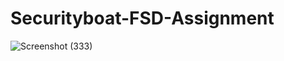 # Securityboat-FSD-Assignment


![Screenshot (333)](https://github.com/patilshubham2001/Securityboat-FSD-Assignment/assets/111876835/cd60faca-d2fa-4378-b2b1-7c32e3f908de)
